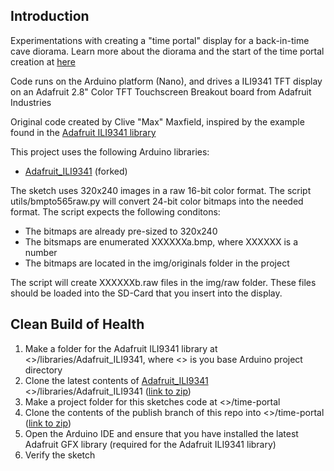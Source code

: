 Introduction
------------
Experimentations with creating a "time portal" display for a back-in-time cave diorama.
Learn more about the diorama and the start of the time portal creation at [here](http://www.eetimes.com/author.asp?section_id=216&doc_id=1328642)

Code runs on the Arduino platform (Nano), and drives a ILI9341 TFT display on an Adafruit 2.8" Color TFT Touchscreen Breakout board from Adafruit Industries

Original code created by Clive "Max" Maxfield, inspired by the example found in the [Adafruit ILI9341 library](https://github.com/adafruit/Adafruit_ILI9341)

This project uses the following Arduino libraries:
* [Adafruit\_ILI9341](https://github.com/dwhiteley/Adafruit_ILI9341) (forked)

The sketch uses 320x240 images in a raw 16-bit color format. The script utils/bmpto565raw.py will convert 24-bit color bitmaps into the needed format. The script expects the following conditons:
* The bitmaps are already pre-sized to 320x240
* The bitsmaps are enumerated XXXXXXa.bmp, where XXXXXX is a number
* The bitmaps are located in the img/originals folder in the project

The script will create XXXXXXb.raw files in the img/raw folder. These files should be loaded into the SD-Card that you insert into the display.

Clean Build of Health
---------------------
1. Make a folder for the Adafruit ILI9341 library at <<Arduino>>/libraries/Adafruit\_ILI9341, where <<Arduino>> is you base Arduino project directory
2. Clone the latest contents of [Adafruit\_ILI9341](https://github.com/dwhiteley/Adafruit_ILI9341) <<Arduino>>/libraries/Adafruit\_ILI9341 ([link to zip](https://github.com/dwhiteley/Adafruit_ILI9341/archive/master.zip))
3. Make a project folder for this sketches code at <<Arduino>>/time-portal
4. Clone the contents of the publish branch of this repo into <<Arduino>>/time-portal ([link to zip](https://github.com/dwhiteley/time-portal/archive/publish.zip))
5. Open the Arduino IDE and ensure that you have installed the latest Adafruit GFX library (required for the Adafruit ILI9341 library)
6. Verify the sketch
